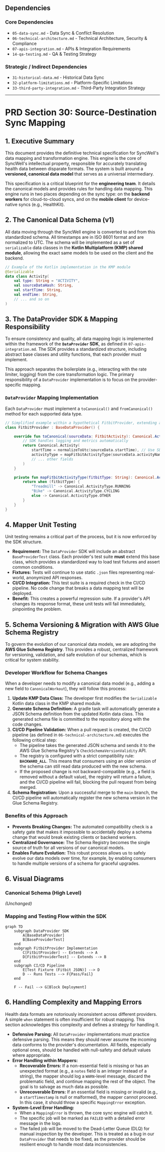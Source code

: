 ## Dependencies

### Core Dependencies
- `05-data-sync.md` - Data Sync & Conflict Resolution
- `06-technical-architecture.md` - Technical Architecture, Security & Compliance
- `07-apis-integration.md` - APIs & Integration Requirements
- `14-qa-testing.md` - QA & Testing Strategy

### Strategic / Indirect Dependencies
- `31-historical-data.md` - Historical Data Sync
- `32-platform-limitations.md` - Platform-Specific Limitations
- `33-third-party-integration.md` - Third-Party Integration Strategy

---

# PRD Section 30: Source-Destination Sync Mapping

## 1. Executive Summary

This document provides the definitive technical specification for SyncWell's data mapping and transformation engine. This engine is the core of SyncWell's intellectual property, responsible for accurately translating health data between disparate formats. The system is built around a **versioned, canonical data model** that serves as a universal intermediary.

This specification is a critical blueprint for the **engineering team**. It details the canonical models and provides rules for handling data mapping. This engine runs in two places depending on the sync type: on the **backend workers** for cloud-to-cloud syncs, and on the **mobile client** for device-native syncs (e.g., HealthKit).

## 2. The Canonical Data Schema (v1)

All data moving through the SyncWell engine is converted to and from this standardized schema. All timestamps are in ISO 8601 format and are normalized to UTC. The schema will be implemented as a set of `serializable` data classes in the **Kotlin Multiplatform (KMP) shared module**, allowing the exact same models to be used on the client and the backend.

```kotlin
// Example of the Kotlin implementation in the KMP module
@Serializable
data class Activity(
    val type: String = "ACTIVITY",
    val sourceDataHash: String,
    val startTime: String,
    val endTime: String,
    // ... and so on
)
```

## 3. The DataProvider SDK & Mapping Responsibility

To ensure consistency and quality, all data mapping logic is implemented within the framework of the **`DataProvider` SDK**, as defined in `07-apis-integration.md`. The SDK provides a standardized structure, including abstract base classes and utility functions, that each provider must implement.

This approach separates the boilerplate (e.g., interacting with the rate limiter, logging) from the core transformation logic. The primary responsibility of a `DataProvider` implementation is to focus on the provider-specific mapping.

### `DataProvider` Mapping Implementation

Each `DataProvider` must implement a `toCanonical()` and `fromCanonical()` method for each supported data type.

```kotlin
// Simplified example within a hypothetical FitbitProvider, extending a base class from the SDK
class FitbitProvider : BaseDataProvider() {

    override fun toCanonical(sourceData: FitbitActivity): Canonical.Activity {
        // SDK handles logging and metrics automatically
        return Canonical.Activity(
            startTime = normalizeToUtc(sourceData.startTime), // Use SDK utility for timezone
            activityType = mapFitbitActivityType(sourceData.activityName),
            // ... other fields
        )
    }

    private fun mapFitbitActivityType(fitbitType: String): Canonical.ActivityType {
        return when (fitbitType) {
            "Treadmill" -> Canonical.ActivityType.RUNNING
            "Bike" -> Canonical.ActivityType.CYCLING
            else -> Canonical.ActivityType.OTHER
        }
    }
}
```

## 4. Mapper Unit Testing

Unit testing remains a critical part of the process, but it is now enforced by the SDK structure.

*   **Requirement:** The `DataProvider` SDK will include an abstract `BaseProviderTest` class. Each provider's test suite **must** extend this base class, which provides a standardized way to load test fixtures and assert common conditions.
*   **Fixtures:** Tests will continue to use static `.json` files representing real-world, anonymized API responses.
*   **CI/CD Integration:** This test suite is a required check in the CI/CD pipeline. No code change that breaks a data mapping test will be deployed.
*   **Benefit:** This creates a powerful regression suite. If a provider's API changes its response format, these unit tests will fail immediately, pinpointing the problem.

## 5. Schema Versioning & Migration with AWS Glue Schema Registry

To govern the evolution of our canonical data models, we are adopting the **AWS Glue Schema Registry**. This provides a robust, centralized framework for versioning, validation, and safe evolution of our schemas, which is critical for system stability.

### Developer Workflow for Schema Changes

When a developer needs to modify a canonical data model (e.g., adding a new field to `CanonicalWorkout`), they will follow this process:

1.  **Update KMP Data Class:** The developer first modifies the `Serializable` Kotlin data class in the KMP shared module.
2.  **Generate Schema Definition:** A gradle task will automatically generate a JSON Schema definition from the updated Kotlin data class. This generated schema file is committed to the repository along with the code changes.
3.  **CI/CD Pipeline Validation:** When a pull request is created, the CI/CD pipeline (as defined in `06-technical-architecture.md`) executes the following critical step:
    *   The pipeline takes the generated JSON schema and sends it to the AWS Glue Schema Registry's `CheckSchemaVersionValidity` API.
    *   The registry is configured with a strict compatibility rule: **`BACKWARD_ALL`**. This means that consumers using an older version of the schema can still read data produced with the new schema.
    *   If the proposed change is not backward-compatible (e.g., a field is removed without a default value), the registry will return a failure, and the CI/CD pipeline will fail, blocking the pull request from being merged.
4.  **Schema Registration:** Upon a successful merge to the `main` branch, the CI/CD pipeline will automatically register the new schema version in the Glue Schema Registry.

### Benefits of this Approach

*   **Prevents Breaking Changes:** The automated compatibility check is a safety gate that makes it impossible to accidentally deploy a schema change that would break existing clients or backend workers.
*   **Centralized Governance:** The Schema Registry becomes the single source of truth for all versions of our canonical models.
*   **Enables Future Evolution:** This robust process allows us to safely evolve our data models over time, for example, by enabling consumers to handle multiple versions of a schema for graceful upgrades.

## 6. Visual Diagrams

### Canonical Schema (High Level)
*(Unchanged)*

### Mapping and Testing Flow within the SDK
```mermaid
graph TD
    subgraph DataProvider SDK
        A[BaseDataProvider]
        B[BaseProviderTest]
    end
    subgraph FitbitProvider Implementation
        C[FitbitProvider] -- Extends --> A
        D[FitbitProviderTest] -- Extends --> B
    end
    subgraph CI/CD Pipeline
        E[Test Fixture (Fitbit JSON)] --> D
        D -- Runs Tests --> F{Pass/Fail}
    end

    F -- Fail --> G[Block Deployment]
```

## 6. Handling Complexity and Mapping Errors

Health data formats are notoriously inconsistent across different providers. A simple `when` statement is often insufficient for robust mapping. This section acknowledges this complexity and defines a strategy for handling it.

*   **Defensive Parsing:** All `DataProvider` implementations must practice defensive parsing. This means they should never assume the incoming data conforms to the provider's documentation. All fields, especially optional ones, should be handled with null-safety and default values where appropriate.
*   **Error Handling within Mappers:**
    *   **Recoverable Errors:** If a non-essential field is missing or has an unexpected format (e.g., a `notes` field is an integer instead of a string), the mapper should log a `WARN`-level message, discard the problematic field, and continue mapping the rest of the object. The goal is to salvage as much data as possible.
    *   **Unrecoverable Errors:** If an essential field is missing or invalid (e.g., a `startTimestamp` is null or malformed), the mapper cannot proceed. In this case, it should throw a specific `MappingError` exception.
*   **System-Level Error Handling:**
    *   When a `MappingError` is thrown, the core sync engine will catch it.
    *   The specific job will be marked as `FAILED` with a detailed error message in the logs.
    *   The failed job will be moved to the Dead-Letter Queue (DLQ) for manual inspection by the developer. This is treated as a bug in our `DataProvider` that needs to be fixed, as the provider should be resilient enough to handle most data inconsistencies.
